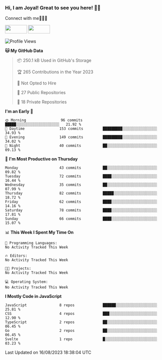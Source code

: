 ### Hi, I am Joyal! Great to see you here! 👨‍💻

Connect with me🧑🏼‍💻

[<img src="https://img.shields.io/badge/--twitter?label=Twitter&logo=Twitter&style=social"  width="72px" height="28px">](https://twitter.com/joyalDev) [<img src="https://img.shields.io/badge/--linkedin?label=LinkedIn&logo=LinkedIn&style=social"  width="72px" height="28px">](https://www.linkedin.com/in/joyal-raphel-588760191/)



<!--START_SECTION:waka-->
![Profile Views](http://img.shields.io/badge/Profile%20Views-0-blue)

**🐱 My GitHub Data** 

> 📦 250.1 kB Used in GitHub's Storage 
 > 
> 🏆 265 Contributions in the Year 2023
 > 
> 🚫 Not Opted to Hire
 > 
> 📜 27 Public Repositories 
 > 
> 🔑 18 Private Repositories 
 > 
**I'm an Early 🐤** 

```text
🌞 Morning                96 commits          █████░░░░░░░░░░░░░░░░░░░░   21.92 % 
🌆 Daytime                153 commits         █████████░░░░░░░░░░░░░░░░   34.93 % 
🌃 Evening                149 commits         █████████░░░░░░░░░░░░░░░░   34.02 % 
🌙 Night                  40 commits          ██░░░░░░░░░░░░░░░░░░░░░░░   09.13 % 
```
📅 **I'm Most Productive on Thursday** 

```text
Monday                   43 commits          ██░░░░░░░░░░░░░░░░░░░░░░░   09.82 % 
Tuesday                  72 commits          ████░░░░░░░░░░░░░░░░░░░░░   16.44 % 
Wednesday                35 commits          ██░░░░░░░░░░░░░░░░░░░░░░░   07.99 % 
Thursday                 82 commits          █████░░░░░░░░░░░░░░░░░░░░   18.72 % 
Friday                   62 commits          ████░░░░░░░░░░░░░░░░░░░░░   14.16 % 
Saturday                 78 commits          ████░░░░░░░░░░░░░░░░░░░░░   17.81 % 
Sunday                   66 commits          ████░░░░░░░░░░░░░░░░░░░░░   15.07 % 
```


📊 **This Week I Spent My Time On** 

```text
💬 Programming Languages: 
No Activity Tracked This Week

🔥 Editors: 
No Activity Tracked This Week

🐱‍💻 Projects: 
No Activity Tracked This Week

💻 Operating System: 
No Activity Tracked This Week
```

**I Mostly Code in JavaScript** 

```text
JavaScript               8 repos             ██████░░░░░░░░░░░░░░░░░░░   25.81 % 
CSS                      4 repos             ███░░░░░░░░░░░░░░░░░░░░░░   12.90 % 
TypeScript               2 repos             ██░░░░░░░░░░░░░░░░░░░░░░░   06.45 % 
Go                       2 repos             ██░░░░░░░░░░░░░░░░░░░░░░░   06.45 % 
Svelte                   1 repo              █░░░░░░░░░░░░░░░░░░░░░░░░   03.23 % 
```




 Last Updated on 16/08/2023 18:38:04 UTC
<!--END_SECTION:waka-->
